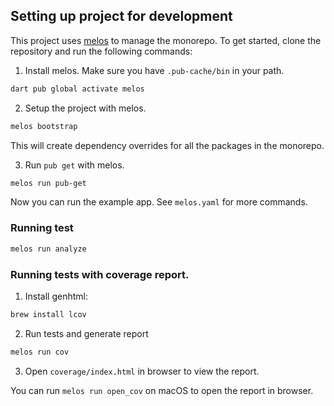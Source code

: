 ## Setting up project for development

This project uses [melos](https://melos.invertase.dev/) to manage the monorepo. To get started, clone the repository
and run the following commands:

1. Install melos. Make sure you have `.pub-cache/bin` in your path.

```bash
dart pub global activate melos
```

2. Setup the project with melos.

```bash
melos bootstrap
```

This will create dependency overrides for all the packages in the monorepo.

3. Run `pub get` with melos.

```bash
melos run pub-get
```

Now you can run the example app. See `melos.yaml` for more commands.

### Running test

```bash
melos run analyze
```

### Running tests with coverage report.

1. Install genhtml:

```bash
brew install lcov
```

2. Run tests and generate report

```bash
melos run cov
```

3. Open `coverage/index.html` in browser to view the report.

You can run `melos run open_cov` on macOS to open the report in browser.